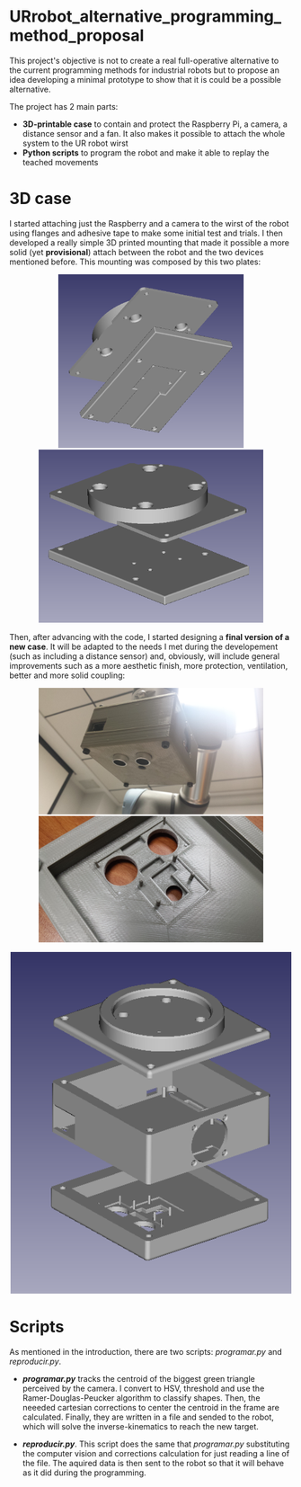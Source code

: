 # URrobot_alternative_programming_method_proposal
This project's objective is not to create a real full-operative alternative to the current programming methods for industrial robots but to propose an idea developing a minimal prototype to show that it is could be a possible alternative.

The project has 2 main parts:
* **3D-printable case** to contain and protect the Raspberry Pi, a camera, a distance sensor and a fan. It also makes it possible to attach the whole system to the UR robot wirst
* **Python scripts** to program the robot and make it able to replay the teached movements


# 3D case
I started attaching just the Raspberry and a camera to the wirst of the robot using flanges and adhesive tape to make some initial test and trials. I then developed a really simple 3D printed mounting that made it possible a more solid (yet **provisional**) attach between the robot and the two devices mentioned before. This mounting was composed by this two plates:
<p align="center">
  <img src="/multimedia/3d_case/older_versions/v1_downView.png" width="330" /> 
  <img src="/multimedia/3d_case/older_versions/v1_upperView.png" width="400" />
</p>

Then, after advancing with the code, I started designing a **final version of a new case**. It will be adapted to the needs I met during the developement (such as including a distance sensor) and, obviously, will include general improvements such as a more aesthetic finish, more protection, ventilation, better and more solid coupling:
<p align="center">
  <img src="/multimedia/3d_case/real_full_downView.jpg" width="400" />
  <img src="/multimedia/3d_case/real_bottomPlate_empty.jpg" width="400" />
</p>

<p align="center">
  <img src="/multimedia/3d_case/full_separated.png" width="500" /> 
</p>


# Scripts
As mentioned in the introduction, there are two scripts: *programar.py* and *reproducir.py*.
* ***programar.py*** tracks the centroid of the biggest green triangle perceived by the camera. I convert to HSV, threshold and use the Ramer-Douglas-Peucker algorithm to classify shapes. Then, the neeeded cartesian corrections to center the centroid in the frame are calculated. Finally, they are written in a file and sended to the robot, which will solve the inverse-kinematics to reach the new target.

* ***reproducir.py***. This script does the same that *programar.py* substituting the computer vision and corrections calculation for just reading a line of the file. The aquired data is then sent to the robot so that it will behave as it did during the programming.

